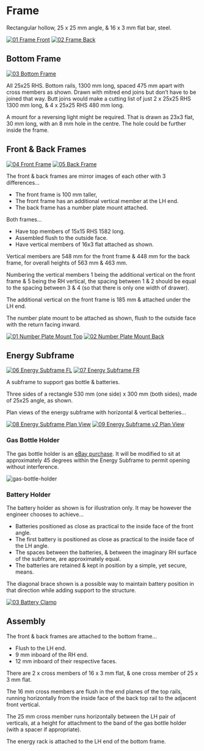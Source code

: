 # Frame

Rectangular hollow, 25 x 25 mm angle, & 16 x 3 mm flat bar, steel.


[![01 Frame Front](Frame/01-Frame-Front.png)](_PDF/Frame/01-Frame-Front.pdf)
[![02 Frame Back](Frame/02-Frame-Back.png)](_PDF/Frame/02-Frame-Back.pdf)

## Bottom Frame

[![03 Bottom Frame](Frame/03-Bottom-Frame.png)](_PDF/Frame/03-Bottom-Frame.pdf)

All 25x25 RHS. Bottom rails, 1300 mm long, spaced 475 mm apart with cross members as shown. Drawn with mitred end joins but don’t have to be joined that way. Butt joins would make a cutting list of just 2 x 25x25 RHS 1300 mm long, & 4 x 25x25 RHS 480 mm long.

A mount for a reversing light might be required. That is drawn as 23x3 flat, 30 mm long, with an 8 mm hole in the centre. The hole could be further inside the frame.

## Front & Back Frames

[![04 Front Frame](Frame/04-Front-Frame.png)](_PDF/Frame/04-Front-Frame.pdf)
[![05 Back Frame](Frame/05-Back-Frame.png)](_PDF/Frame/05-Back-Frame.pdf)

The front & back frames are mirror images of each other with 3 differences…

* The front frame is 100 mm taller,
* The front frame has an additional vertical member at the LH end.
* The back frame has a number plate mount attached.

Both frames…

* Have top members of 15x15 RHS 1582 long.
* Assembled flush to the outside face.
* Have vertical members of 16x3 flat attached as shown.

Vertical members are 548 mm for the front frame & 448 mm for the back frame, for overall heights of 563 mm & 463 mm.

Numbering the vertical members 1 being the additional vertical on the front frame & 5 being the RH vertical, the spacing between 1 & 2 should be equal to the spacing between 3 & 4 (so that there is only one width of drawer).

The additional vertical on the front frame is 185 mm & attached under the LH end.

The number plate mount to be attached as shown, flush to the outside face with the return facing inward.

[![01 Number Plate Mount Top](Sheet-Metal/01-Number-Plate-Mount-Top.png)](_PDF/Sheet-Metal/01-Number-Plate-Mount-Top.pdf)
[![02 Number Plate Mount Back](Sheet-Metal/02-Number-Plate-Mount-Back.png)](_PDF/Sheet-Metal/02-Number-Plate-Mount-Back.pdf)

## Energy Subframe

[![06 Energy Subframe FL](Frame/06-Energy-Subframe-FL.png)](_PDF/Frame/06-Energy-Subframe-FL.pdf)
[![07 Energy Subframe FR](Frame/07-Energy-Subframe-FR.png)](_PDF/Frame/07-Energy-Subframe-FR.pdf)

A subframe to support gas bottle & batteries.

Three sides of a rectangle 530 mm (one side) x 300 mm (both sides), made of 25x25 angle, as shown.

Plan views of the energy subframe with horizontal & vertical betteries…

[![08 Energy Subframe Plan View](Frame/08-Energy-Subframe-Plan-View.png)](_PDF/Frame/08-Energy-Subframe-Plan-View.pdf)
[![09 Energy Subframe v2 Plan View](Frame/09-Energy-Subframe-2-Plan-View.png)](_PDF/Frame/09-Energy-Subframe-2-Plan-View.pdf)

### Gas Bottle Holder

The gas bottle holder is an [eBay purchase](https://www.ebay.com.au/itm/254621457008). It will be modified to sit at approximately 45 degrees within the  Energy Subframe to permit opening without interference.

![gas-bottle-holder](_images/gas-bottle-holder.jpeg)

### Battery Holder

The battery holder as shown is for illustration only. It may be however the engineer chooses to achieve…

* Batteries positioned as close as practical to the inside face of the front angle.
* The first battery is positioned as close as practical to the inside face of the LH angle.
* The spaces between the batteries, & between the imaginary RH surface of the subframe, are approximately equal.
* The batteries are retained & kept in position by a simple, yet secure, means.

The diagonal brace shown is a possible way to maintain battery position in that direction while adding support to the structure.

[![03 Battery Clamp](Sheet-Metal/03-Battery-Clamp.png)](_PDF/Sheet-Metal/03-Battery-Clamp.pdf)

## Assembly

The front & back frames are attached to the bottom frame…

* Flush to the LH end.
* 9 mm inboard of the RH end.
* 12 mm inboard of their respective faces.

There are 2 x cross members of 16 x 3 mm flat, & one cross member of 25 x 3 mm flat.

The 16 mm cross members are flush in the end planes of the top rails, running horizontally from the inside face of the back top rail to the adjacent front vertical.

The 25 mm cross member runs horizontally between the LH pair of verticals, at a height for attachment to the band of the gas bottle holder (with a spacer if appropriate).

The energy rack is attached to the LH end of the bottom frame.
